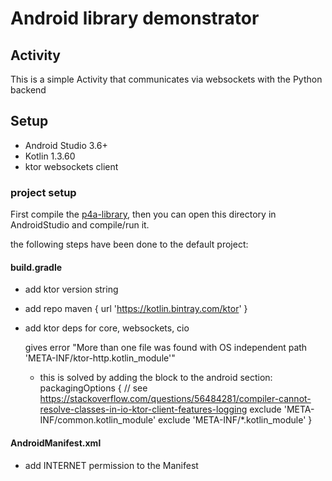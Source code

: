 # Android library demonstrator

## Activity

This is a simple Activity that communicates via websockets with the Python backend

## Setup

- Android Studio 3.6+
- Kotlin 1.3.60
- ktor websockets client

### project setup

First compile the [p4a-library](../p4a_library),
then you can open this directory in AndroidStudio and compile/run it. 

the following steps have been done to the default project:

#### build.gradle
- add ktor version string
- add repo maven { url 'https://kotlin.bintray.com/ktor' }
- add ktor deps for core, websockets, cio
    
    gives error "More than one file was found with OS independent path 'META-INF/ktor-http.kotlin_module'"

    - this is solved by adding the block to the android section:
        packagingOptions {
        // see https://stackoverflow.com/questions/56484281/compiler-cannot-resolve-classes-in-io-ktor-client-features-logging
        exclude 'META-INF/common.kotlin_module'
        exclude 'META-INF/*.kotlin_module'
    }

#### AndroidManifest.xml

- add INTERNET permission to the Manifest
